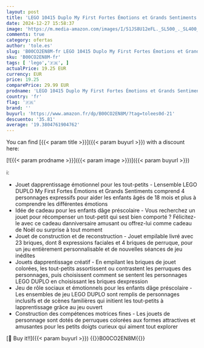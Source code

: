 ```yaml
---
layout: post
title: 'LEGO 10415 Duplo My First Fortes Émotions et Grands Sentiments  Jouet pour Bébés Personnalisable  23 Briques de Construction Colorées et 4 Personnages  Jeu Emotionnel pour Enfants Dès 18 Mois'
date: 2024-12-27 15:58:37
image: 'https://m.media-amazon.com/images/I/51JS8U12eFL._SL500_._SL400_.jpg'
comments: true
category: ofertas
author: 'tole.es'
slug: 'B00CO2EN8M-fr LEGO 10415 Duplo My First Fortes Émotions et Grands...'
sku: 'B00CO2EN8M-fr'
tags: [ 'lego','🇫🇷', ]
actualPrice: 19.25 EUR
currency: EUR
price: 19.25
comparePrice: 29.99 EUR
prodname: 'LEGO 10415 Duplo My First Fortes Émotions et Grands Sentiments  Jouet pour Bébés Personnalisable  23 Briques de Construction Colorées et 4 Personnages  Jeu Emotionnel pour Enfants Dès 18 Mois'
country: 'fr'
flag: '🇫🇷'
brand: ''
buyurl: 'https://www.amazon.fr/dp/B00CO2EN8M/?tag=tolees0d-21'
descuento: '35.81'
average: '19.3804761904762'
---
```


You can find [{{< param title >}}]({{< param buyurl >}}) with a discount here:

[![{{< param prodname >}}]({{< param image >}})]({{< param buyurl >}})

ℹ️:

- Jouet dapprentissage émotionnel pour les tout-petits - Lensemble LEGO DUPLO My First Fortes Émotions et Grands Sentiments comprend 4 personnages expressifs pour aider les enfants âgés de 18 mois et plus à comprendre les différentes émotions
- Idée de cadeau pour les enfants dâge préscolaire - Vous recherchez un jouet pour récompenser un tout-petit qui sest bien comporté ? Félicitez-le avec ce cadeau danniversaire amusant ou offrez-lui comme cadeau de Noël ou surprise à tout moment
- Jouet de construction et de reconstruction - Jouet empilable livré avec 23 briques, dont 8 expressions faciales et 4 briques de perruque, pour un jeu entièrement personnalisable et de nouvelles séances de jeu inédites
- Jouets dapprentissage créatif - En empilant les briques de jouet colorées, les tout-petits assortissent ou contrastent les perruques des personnages, puis choisissent comment se sentent les personnages LEGO DUPLO en choisissant les briques dexpression
- Jeu de rôle sociaux et émotionnels pour les enfants dâge préscolaire - Les ensembles de jeu LEGO DUPLO sont remplis de personnages inclusifs et de scènes familières qui initient les tout-petits à lapprentissage grâce au jeu ouvert
- Construction des compétences motrices fines - Les jouets de personnage sont dotés de perruques colorées aux formes attractives et amusantes pour les petits doigts curieux qui aiment tout explorer

[🛒 Buy it!!]({{< param buyurl >}})
{{<world>}}B00CO2EN8M{{</world>}}
